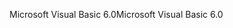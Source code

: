 <span data-ttu-id="ae6e5-101">Microsoft Visual Basic 6.0</span><span class="sxs-lookup"><span data-stu-id="ae6e5-101">Microsoft Visual Basic 6.0</span></span>